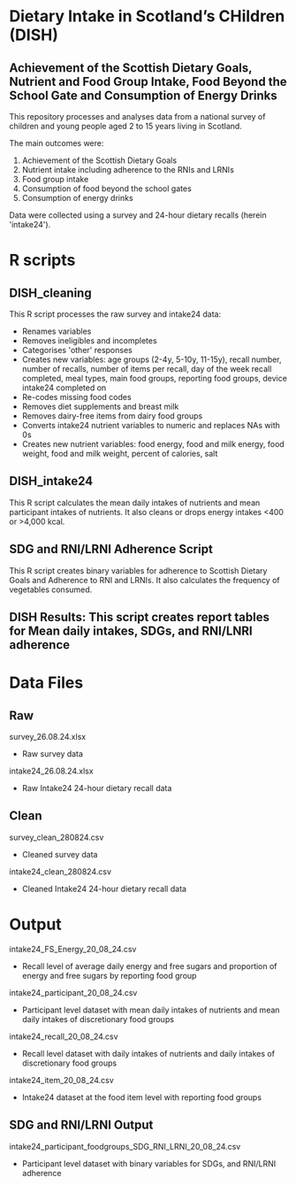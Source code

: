 # Dietary Intake in Scotland’s CHildren (DISH)
## Achievement of the Scottish Dietary Goals, Nutrient and Food Group Intake, Food Beyond the School Gate and Consumption of Energy Drinks

This repository processes and analyses data from a national survey of children and young people aged 2 to 15 years living in Scotland. 

The main outcomes were:
1. Achievement of the Scottish Dietary Goals
2. Nutrient intake including adherence to the RNIs and LRNIs
3. Food group intake
4. Consumption of food beyond the school gates
5. Consumption of energy drinks

Data were collected using a survey and 24-hour dietary recalls (herein 'intake24').

# R scripts
## DISH_cleaning

This R script processes the raw survey and intake24 data: 
- Renames variables 
- Removes ineligibles and incompletes
- Categorises 'other' responses
- Creates new variables: age groups (2-4y, 5-10y, 11-15y), recall number, number of recalls, number of items per recall, day of the week recall completed, meal types, main food groups, reporting food groups, device intake24 completed on
- Re-codes missing food codes
- Removes diet supplements and breast milk
- Removes dairy-free items from dairy food groups
- Converts intake24 nutrient variables to numeric and replaces NAs with 0s
- Creates new nutrient variables: food energy, food and milk energy, food weight, food and milk weight, percent of calories, salt


## DISH_intake24

This R script calculates the mean daily intakes of nutrients and mean participant intakes of nutrients. It also cleans or drops energy intakes <400 or >4,000 kcal.


## SDG and RNI/LRNI Adherence Script

This R script creates binary variables for adherence to Scottish Dietary Goals and Adherence to RNI and LRNIs. It also calculates the frequency of vegetables consumed.


## DISH Results: This script creates report tables for Mean daily intakes, SDGs, and RNI/LNRI adherence

# Data Files
## Raw

survey_26.08.24.xlsx
  - Raw survey data
    
intake24_26.08.24.xlsx 
  - Raw Intake24 24-hour dietary recall data
    

## Clean

survey_clean_280824.csv
- Cleaned survey data

intake24_clean_280824.csv
- Cleaned Intake24 24-hour dietary recall data



# Output
intake24_FS_Energy_20_08_24.csv 
   - Recall level of average daily energy and free sugars and proportion of energy and free sugars by reporting food group

intake24_participant_20_08_24.csv
 - Participant level dataset with mean daily intakes of nutrients and mean daily intakes of discretionary food groups

intake24_recall_20_08_24.csv
- Recall level dataset with daily intakes of nutrients and daily intakes of discretionary food groups

intake24_item_20_08_24.csv
- Intake24 dataset at the food item level with reporting food groups 

## SDG and RNI/LRNI Output
intake24_participant_foodgroups_SDG_RNI_LRNI_20_08_24.csv
- Participant level dataset with binary variables for SDGs, and RNI/LRNI adherence

